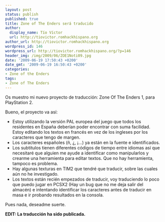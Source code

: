 ```yaml
---
layout: post
status: publish
published: true
title: Zone of The Enders será traducido
author:
  display_name: Tío Víctor
  url: http://tiovictor.romhackhispano.org
author_url: http://tiovictor.romhackhispano.org
wordpress_id: 146
wordpress_url: http://tiovictor.romhackhispano.org/?p=146
header_img: /img/2009/06/ZOE1Noti09.jpg
date: '2009-06-19 17:50:43 +0200'
date_gmt: '2009-06-19 16:50:43 +0200'
categories:
- Zone of the Enders
tags:
- Zone of The Enders
---
```

Os muestro mi nuevo proyecto de traducción: Zone Of The Enders 1, para PlayStation 2.

Bueno, el proyecto va así:

- Estoy utilizando la versión PAL europea del juego que todos los residentes en España deberían poder encontrar con suma facilidad. Estoy editando los textos en francés en vez de los ingleses por los caracteres que tengo de margen.
- Los caracteres españoles (ñ, ¿, ¡...) ya están en la fuente e identificados.
- Los subtitulos tienen diferentes códigos de tiempo entre idiomas así que necesitaré que alguien me ayude a identificar como manipularlos y crearme una herramienta para editar textos. Que no hay herramienta, tampoco es problema.
- Hay algunas texturas en TIM2 que tendré que traducir, sobre las cuales aún no he investigado.
- Los textos están recién empezados de traducir, voy traduciendo lo poco que puedo jugar en PCSX2 (Hay un bug que no me deja salir del almacén) e intentando identificar los caracteres antes de traducir en masa e ir probando resultados en la consola.

Pues nada, deseadme suerte.

**EDIT: La traducción ha sido publicada.**
